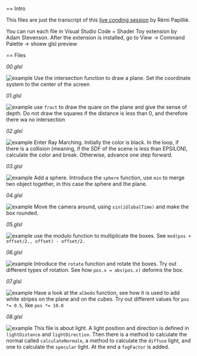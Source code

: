 == Intro

This files are just the transcript of this [live conding session](https://www.youtube.com/watch?v=s6t0mJsgUKw) by Rémi Papillié.

You can run each file in Visual Studio Code + Shader Toy extension by Adam Stevenson. After the extension is installed, go to View -> Command Palette -> shoew glsl preview

== Files

*00.glsl*

![example](img/00.png)
Use the intersection function to draw a plane. Set the coordinate system to the center of the screen

*01.glsl*

![example](img/01.png)
use `fract` to draw the quare on the plane and give the sense of depth. Do not draw the squares if the distance is less than 0, and therefore there wa no intersection


*02.glsl*

![example](img/02.png)
Enter Ray Marching. Initially the color is black. In the loop, if there is a collision (meaning, if the SDF of the scene is less than EPSILON), calculate the color and break. Otherwise, advance one step forward.

*03.glsl*

![example](img/03.png)
Add a sphere. Introduce the `sphere` function, use `min` to merge two object together, in this case the sphere and the plane.

*04.glsl*

![example](img/04.png)
Move the camera around, using `sin(iGlobalTime)` and make the box rounded.

*05.glsl*

![example](img/05.png)
use the modulo function to multiplicate the boxes. See `mod(pos + offset/2., offset) - offset/2.`

*06.glsl*

![example](img/06.png)
Introduce the `rotate` function and rotate the boxes. Try out different types of rotation. See how `pos.x = abs(pos.x)` deforms the box.

*07.glsl*

![example](img/07.png)
Have a look at the `albedo` function, see how it is used to add white stripes on the plane and on the cubes. Try out different values for `pos *= 0.5`, like `pos *= 10.0`

*08.glsl*

![example](img/08.png)
This file is about light. A light position and direction is defined in `lightDistance` and `lightDirection`. Then there is a method to calculate the normal called `calculateNormale`, a method to calculate the `diffuse` light, and one to calculate the `specular` light. At the end a `fogFactor` is added.
